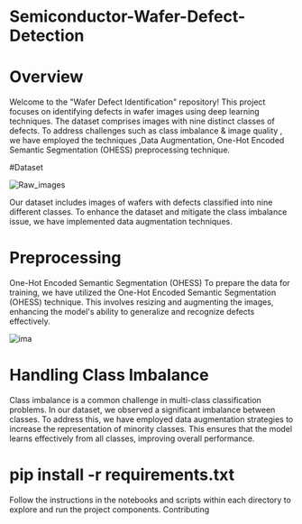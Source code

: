 # Semiconductor-Wafer-Defect-Detection

# Overview
Welcome to the "Wafer Defect Identification" repository! This project focuses on identifying defects in wafer images using deep learning techniques. The dataset comprises images with nine distinct classes of defects. To address challenges such as class imbalance & image quality , we have employed the techniques ,Data Augmentation, One-Hot Encoded Semantic Segmentation (OHESS) preprocessing technique.

#Dataset

![Raw_images](https://github.com/Nithin-Bandi/Semiconductor-Wafer-Defect-Detection/assets/127746961/46f027d6-cfbc-42c7-9c73-0bda379bc458)


Our dataset includes images of wafers with defects classified into nine different classes. To enhance the dataset and mitigate the class imbalance issue, we have implemented data augmentation techniques.

# Preprocessing
One-Hot Encoded Semantic Segmentation (OHESS)
To prepare the data for training, we have utilized the One-Hot Encoded Semantic Segmentation (OHESS) technique. This involves resizing and augmenting the images, enhancing the model's ability to generalize and recognize defects effectively.

![ima](https://github.com/Nithin-Bandi/Semiconductor-Wafer-Defect-Detection/assets/127746961/6d277539-7250-4ec9-93b8-d8f1ccf991e2)


Handling Class Imbalance
=
Class imbalance is a common challenge in multi-class classification problems. In our dataset, we observed a significant imbalance between classes. To address this, we have employed data augmentation strategies to increase the representation of minority classes. This ensures that the model learns effectively from all classes, improving overall performance.

pip install -r requirements.txt
=

Follow the instructions in the notebooks and scripts within each directory to explore and run the project components.
Contributing

